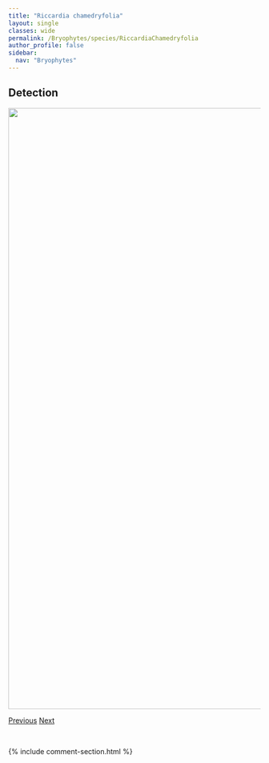 ```yaml
---
title: "Riccardia chamedryfolia"
layout: single
classes: wide
permalink: /Bryophytes/species/RiccardiaChamedryfolia
author_profile: false
sidebar:
  nav: "Bryophytes"
---
```


<h2>Detection</h2>

<a href="https://drive.google.com/uc?export=view&id=1AL1MwhUgKLbHlprsnq9Jjlq1Uy2m5MO9">
<img src="https://drive.google.com/uc?export=view&id=1AL1MwhUgKLbHlprsnq9Jjlq1Uy2m5MO9" height = "1200" width = "800">
</a>


<a href="/DevelopmentWebsite/Bryophytes/species/RhytidiumRugosum" class="pagination--pager" title="Rhytidium rugosum">Previous</a> <a href="/DevelopmentWebsite/Bryophytes/species/RicciaCavernosa" class="pagination--pager" title="Riccia cavernosa">Next</a>

<p>&nbsp;</p>

{% include comment-section.html %}
